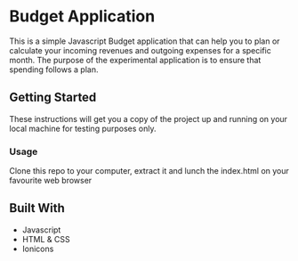 # Budget Application

This is a simple Javascript Budget application that can help you to plan or calculate your incoming revenues and outgoing expenses for a specific month. The purpose of the experimental application is to ensure that spending follows a plan.

## Getting Started

These instructions will get you a copy of the project up and running on your local machine for testing purposes only. 


### Usage

Clone this repo to your computer, extract it and lunch the index.html on your favourite web browser


## Built With

* Javascript 
* HTML & CSS
* Ionicons

 


